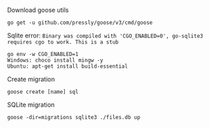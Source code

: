 Download goose utils
```
go get -u github.com/pressly/goose/v3/cmd/goose
```

Sqlite error: `Binary was compiled with 'CGO_ENABLED=0', go-sqlite3 requires cgo to work. This is a stub`
```
go env -w CGO_ENABLED=1
Windows: choco install mingw -y
Ubuntu: apt-get install build-essential
```
Create migration
```
goose create [name] sql
```
SQLite migration
```
goose -dir=migrations sqlite3 ./files.db up
```
